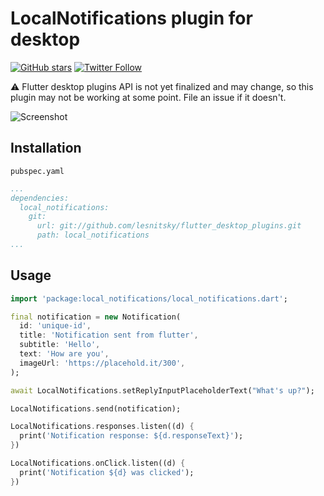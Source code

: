 # LocalNotifications plugin for desktop

[![GitHub stars](https://img.shields.io/github/stars/lesnitsky/flutter_desktop_plugins.svg?style=social)](https://github.com/lesnitsky/flutter_desktop_plugins)
[![Twitter Follow](https://img.shields.io/twitter/follow/lesnitsky_dev.svg?label=Follow%20me&style=social)](https://twitter.com/lesnitsky_a)

⚠️ Flutter desktop plugins API is not yet finalized and may change, so this plugin may not be working at some point. File an issue if it doesn't.

![Screenshot](https://screenshots-lesnitsky.s3.eu-west-2.amazonaws.com/flutter_local_notifications.jpg)

## Installation

`pubspec.yaml`

```pubspec.yaml
...
dependencies:
  local_notifications:
    git:
      url: git://github.com/lesnitsky/flutter_desktop_plugins.git
      path: local_notifications
...
```

## Usage

```dart
import 'package:local_notifications/local_notifications.dart';

final notification = new Notification(
  id: 'unique-id',
  title: 'Notification sent from flutter',
  subtitle: 'Hello',
  text: 'How are you',
  imageUrl: 'https://placehold.it/300',
);

await LocalNotifications.setReplyInputPlaceholderText("What's up?");

LocalNotifications.send(notification);

LocalNotifications.responses.listen((d) {
  print('Notification response: ${d.responseText}');
})

LocalNotifications.onClick.listen((d) {
  print('Notification ${d} was clicked');
})
```
